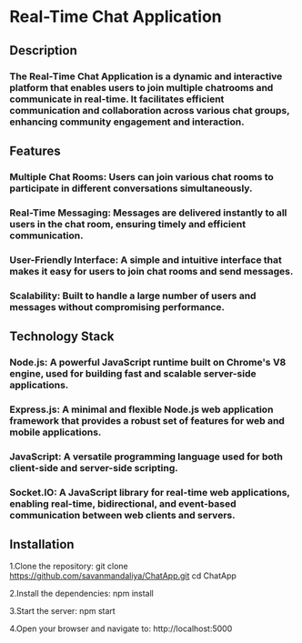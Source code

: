 # Real-Time Chat Application
## Description
### The Real-Time Chat Application is a dynamic and interactive platform that enables users to join multiple chatrooms and communicate in real-time. It facilitates efficient communication and collaboration across various chat groups, enhancing community engagement and interaction.

## Features
### Multiple Chat Rooms: Users can join various chat rooms to participate in different conversations simultaneously.
### Real-Time Messaging: Messages are delivered instantly to all users in the chat room, ensuring timely and efficient communication.
### User-Friendly Interface: A simple and intuitive interface that makes it easy for users to join chat rooms and send messages.
### Scalability: Built to handle a large number of users and messages without compromising performance.
## Technology Stack
### Node.js: A powerful JavaScript runtime built on Chrome's V8 engine, used for building fast and scalable server-side applications.
### Express.js: A minimal and flexible Node.js web application framework that provides a robust set of features for web and mobile applications.
### JavaScript: A versatile programming language used for both client-side and server-side scripting.
### Socket.IO: A JavaScript library for real-time web applications, enabling real-time, bidirectional, and event-based communication between web clients and servers.
## Installation

1.Clone the repository:
git clone https://github.com/savanmandaliya/ChatApp.git
cd ChatApp

2.Install the dependencies:
npm install

3.Start the server:
npm start

4.Open your browser and navigate to:
http://localhost:5000
